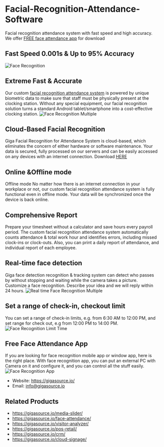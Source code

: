 # Facial-Recognition-Attendance-Software
Facial recognition attendance system with fast speed and high accuracy. We offer [FREE face attendance app](https://gigasource.io/face-attendance/) for download
## Fast Speed 0.001s & Up to 95% Accuracy
![Face Recognition](https://gigasource.b-cdn.net/wp-content/uploads/2020/04/Group-919.png)
## Extreme Fast & Accurate
Our custom [facial recognition attendance system](https://gigasource.io/face-attendance/) is powered by unique biometric data to make sure that staff must be physically present at the clocking station. Without any special equipment, our facial recognition solution turns a standard Android tablet/smartphone into a cost-effective clocking station.
![Face Recognition Multiple](https://gigasource.b-cdn.net/wp-content/uploads/2020/04/Group-922.png)
## Cloud-Based Facial Recognition
Giga Facial Recognition for Attendance System is cloud-based, which eliminates the concern of either hardware or software maintenance. Your data is secured, fully processed on our servers and can be easily accessed on any devices with an internet connection.
Download [HERE](https://gigasource.io/face-attendance/)
## Online &Offline mode
Offline mode
No matter how there is an internet connection in your workplace or not, our custom facial recognition attendance system is fully functional even in offline mode. Your data will be synchronized once the device is back online.
## Comprehensive Report
Prepare your timesheet without a calculator and save hours every payroll period. The custom facial recognition attendance system automatically counts attendance & total work hour and identifies errors, including missed clock-ins or clock-outs. Also, you can print a daily report of attendance, and individual report of each employee.
## Real-time face detection
Giga face detection recognition & tracking system can detect who passes by without stopping and waiting while the camera takes a picture.
Customize a face recognition. Describe your idea and we will reply within 24 hours. 
![Real time Face Recognition Multiple](https://gigasource.b-cdn.net/wp-content/uploads/2020/04/Group-920.png)
## Set a range of check-in, checkout limit
You can set a range of check-in limits, e.g. from 6:30 AM to 12:00 PM, and set range for check out, e.g from 12:00 PM to 14:00 PM.
![Face Recognition Limit Time](https://gigasource.b-cdn.net/wp-content/uploads/2020/04/Group-921.png)

## Free Face Attendance App
If you are looking for face recognition mobile app or window app, here is the right place. With face recognition app, you can put an external PC with Camera on it and configure it, and you can control all the stuff easily.
![Face Recognition App](https://gigasource.b-cdn.net/wp-content/uploads/2020/01/attendance-F1.png)
- Website: https://gigasource.io/
- Email: info@gigasource.io
## Related Products
- https://gigasource.io/media-slider/
- https://gigasource.io/face-attendance/
- https://gigasource.io/visitor-analyzer/
- https://gigasource.io/pos-retail/
- https://gigasource.io/crm/
- https://gigasource.io/cloud-signage/
